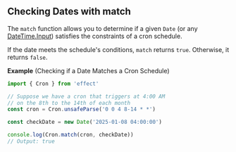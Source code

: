 ## Checking Dates with match

The `match` function allows you to determine if a given `Date` (or any [DateTime.Input](/docs/data-types/datetime/#the-datetimeinput-type)) satisfies the constraints of a cron schedule.

If the date meets the schedule's conditions, `match` returns `true`. Otherwise, it returns `false`.

**Example** (Checking if a Date Matches a Cron Schedule)

```ts twoslash
import { Cron } from 'effect'

// Suppose we have a cron that triggers at 4:00 AM
// on the 8th to the 14th of each month
const cron = Cron.unsafeParse('0 0 4 8-14 * *')

const checkDate = new Date('2025-01-08 04:00:00')

console.log(Cron.match(cron, checkDate))
// Output: true
```
